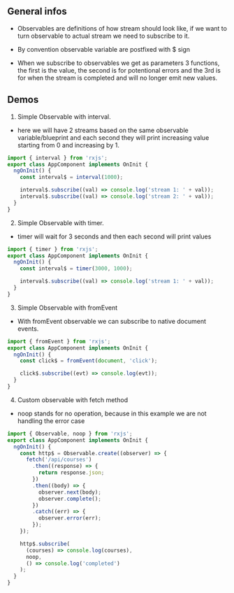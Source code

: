 ## General infos

- Observables are definitions of how stream should look like, if we want to turn observable to actual stream we need to subscribe to it.

- By convention observable variable are postfixed with \$ sign

- When we subscribe to observables we get as parameters 3 functions, the first is the value, the second is for potentional errors and the 3rd is for when the stream is completed and will no longer emit new values.

## Demos

1. Simple Observable with interval.

- here we will have 2 streams based on the same observable variable/blueprint and each second they will print increasing value starting from 0 and increasing by 1.

```typescript
import { interval } from 'rxjs';
export class AppComponent implements OnInit {
  ngOnInit() {
    const interval$ = interval(1000);

    interval$.subscribe((val) => console.log('stream 1: ' + val));
    interval$.subscribe((val) => console.log('stream 2: ' + val));
  }
}
```

2. Simple Observable with timer.

- timer will wait for 3 seconds and then each second will print values

```typescript
import { timer } from 'rxjs';
export class AppComponent implements OnInit {
  ngOnInit() {
    const interval$ = timer(3000, 1000);

    interval$.subscribe((val) => console.log('stream 1: ' + val));
  }
}
```

3. Simple Observable with fromEvent

- With fromEvent observable we can subscribe to native document events.

```typescript
import { fromEvent } from 'rxjs';
export class AppComponent implements OnInit {
  ngOnInit() {
    const click$ = fromEvent(document, 'click');

    click$.subscribe((evt) => console.log(evt));
  }
}
```

4. Custom observable with fetch method

- noop stands for no operation, because in this example we are not handling the error case

```typescript
import { Observable, noop } from 'rxjs';
export class AppComponent implements OnInit {
  ngOnInit() {
    const http$ = Observable.create((observer) => {
      fetch('/api/courses')
        .then((response) => {
          return response.json;
        })
        .then((body) => {
          observer.next(body);
          observer.complete();
        })
        .catch((err) => {
          observer.error(err);
        });
    });

    http$.subscribe(
      (courses) => console.log(courses),
      noop,
      () => console.log('completed')
    );
  }
}
```
